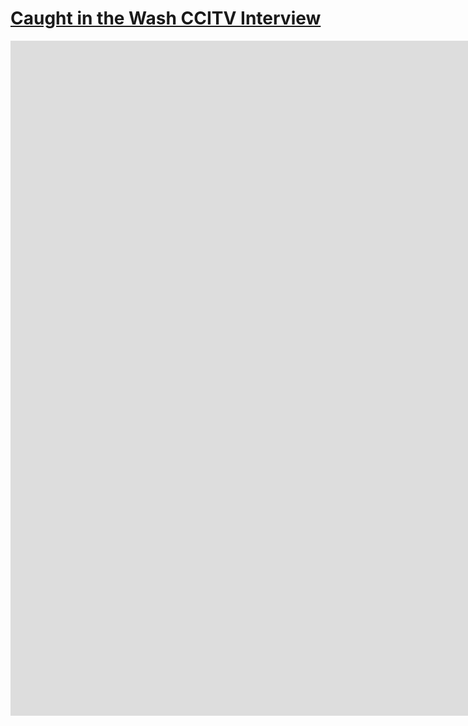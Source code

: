 # [Caught in the Wash CCITV Interview](https://www.youtube.com/watch?v=KXEhwtf3xIs)

<iframe width="1920" height="1080" src="https://www.youtube.com/embed/KXEhwtf3xIs" frameborder="0" allowfullscreen></iframe>
